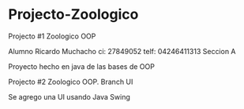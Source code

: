 # Projecto-Zoologico

Projecto #1 Zoologico OOP 

Alumno
Ricardo Muchacho
ci: 27849052
telf: 04246411313
Seccion A

Proyecto hecho en java de las bases de OOP

Projecto #2 Zoologico OOP. Branch UI

Se agrego una UI usando Java Swing
